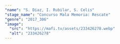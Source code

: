 ```yaml
---
"name": "S. Díaz, I. Rubilar, S. Celis"
"stage_name": "Concurso Mala Memoria: Rescate"
"genre": "2017_306"
"image":
  "src": "https://mafi.tv/assets/233426278.webp"
  "alt": "233426278"
---
```

